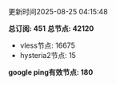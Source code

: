 更新时间2025-08-25 04:15:48

**总订阅: 451**
**总节点: 42120**
- vless节点: 16675
- hysteria2节点: 15

**google ping有效节点: 180**
